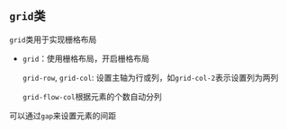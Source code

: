 ## `grid`类

`grid`类用于实现栅格布局

- `grid`：使用栅格布局，开启栅格布局

  `grid-row`, `grid-col`: 设置主轴为行或列，如`grid-col-2`表示设置列为两列

  `grid-flow-col`根据元素的个数自动分列

可以通过`gap`来设置元素的间距